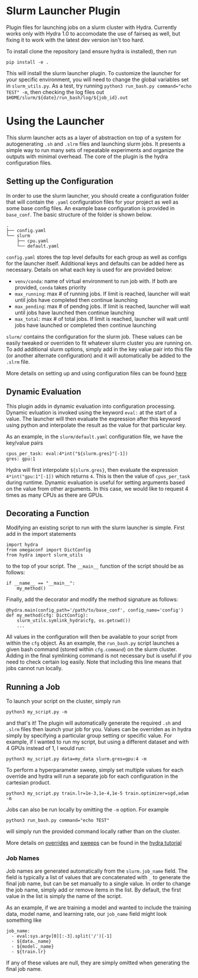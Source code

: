 # Slurm Launcher Plugin

Plugin files for launching jobs on a slurm cluster with Hydra. Currently works only with Hydra 1.0 to accomodate the use of fairseq as well, but fixing it to work with the latest dev version isn't too hard.

To install clone the repository (and ensure hydra is installed), then run
```
pip install -e .
```

This will install the slurm launcher plugin. To customize the launcher for your specific environment, you will need to change the global variables set in `slurm_utils.py`.
As a test, try running `python3 run_bash.py command="echo TEST" -m`, then checking the log files out `$HOME/slurm/${date}/run_bash/log/${job_id}.out`

# Using the Launcher

This slurm launcher acts as a layer of abstraction on top of a system for autogenerating `.sh` and `.slrm` files and launching slurm jobs. It presents a simple way to run many sets of repeatable experiments and organize the outputs with minimal overhead. The core of the plugin is the hydra configuration files.

## Setting up the Configuration
In order to use the slurm launcher, you should create a configuration folder that will contain the `.yaml` configuration files for your project as well as some base config files. An example base configuration is provided in `base_conf`. The basic structure of the folder is shown below.

```
.
├── config.yaml
└── slurm
    ├── cpu.yaml
    └── default.yaml
```

`config.yaml` stores the top level defaults for each group as well as configs for the launcher itself. Additional keys and defaults can be added here as necessary. Details on what each key is used for are provided below:
- `venv/conda`: name of virtual environment to run job with. If both are provided, `conda` takes priority
- `max_running`: max \# of running jobs. If limit is reached, launcher will wait until jobs have completed then continue launching
- `max_pending`: max \# of pendng jobs. If limit is reached, launcher will wait until jobs have launched then continue launching
- `max_total`: max \# of total jobs. If limit is reached, launcher will wait until jobs have launched or completed then continue launching

`slurm/` contains the configuration for the slurm job. These values can be easily tweaked or overriden to fit whatever slurm cluster you are running on. To add additional slurm options, simply add in the key value pair into this file (or another alternate configuration) and it will automatically be added to the `.slrm` file.

More details on setting up and using configuration files can be found [here](https://hydra.cc/docs/intro/)

## Dynamic Evaluation
This plugin adds in dynamic evaluation into configuration processing. Dynamic evluation is invoked using the keyword `eval:` at the start of a value. The launcher will then evaluate the expression after this keyword using python and interpolate the result as the value for that particular key.

As an example, in the `slurm/default.yaml` configuration file, we have the key/value pairs
```
cpus_per_task: eval:4*int("${slurm.gres}"[-1])
gres: gpu:1
```
Hydra will first interpolate `${slurm.gres}`, then evaluate the expression `4*int("gpu:1"[-1])` which returns `4`. This is then the value of `cpus_per_task` during runtime. 
Dynamic evaluation is useful for setting arguments based on the value from other arguments. In this case, we would like to request 4 times as many CPUs as there are GPUs.

## Decorating a Function
Modifying an existing script to run with the slurm launcher is simple. First add in the import statements
```
import hydra
from omegaconf import DictConfig
from hydra import slurm_utils
```
to the top of your script. The `__main__` function of the script should be as follows:
```
if __name__ == "__main__":
    my_method()
```
Finally, add the decorator and modify the method signature as follows:
```
@hydra.main(config_path='/path/to/base_conf', config_name='config')
def my_method(cfg: DictConfig):
    slurm_utils.symlink_hydra(cfg, os.getcwd())
    ...
```
All values in the configuration will then be available to your script from within the `cfg` object. As an example, the `run_bash.py` script launches a given bash command (stored within `cfg.command`) on the slurm cluster.
Adding in the final symlinking command is not necessary but is useful if you need to check certain log easily. Note that including this line means that jobs cannot run locally.

## Running a Job
To launch your script on the cluster, simply run
```
python3 my_script.py -m
```
and that's it! The plugin will automatically generate the required `.sh` and `.slrm` files then launch your job for you. 
Values can be overriden as in hydra simply by specifying a particular group setting or specific value.
For example, if I wanted to run my script, but using a different dataset and with 4 GPUs instead of 1, I would run:
```
python3 my_script.py data=my_data slurm.gres=gpu:4 -m
```
To perform a hyperparameter sweep, simply set multiple values for each override and hydra will run a separate job for each configuration in the cartesian product.
```
python3 my_script.py train.lr=1e-3,1e-4,1e-5 train.optimizer=sgd,adam -m
```
Jobs can also be run locally by omitting the `-m` option. For example
```
python3 run_bash.py command="echo TEST"
```
will simply run the provided command locally rather than on the cluster.

More details on [overrides](https://hydra.cc/docs/tutorials/basic/your_first_app/config_file/) and [sweeps](https://hydra.cc/docs/tutorials/basic/running_your_app/multi-run/) can be found in the [hydra tutorial](https://hydra.cc/docs/tutorials/intro/)

### Job Names
Job names are generated automatically from the `slurm.job_name` field. The field is typically a list of values that are concatenated with `_` to generate the final job name, but can be set manually to a single value.
In order to change the job name, simply add or remove items in the list. By default, the first value in the list is simply the name of the script. 

As an example, if we are training a model and wanted to include the training data, model name, and learning rate, our `job_name` field might look something like
```
job_name:
  - eval:sys.argv[0][:-3].split('/')[-1]
  - ${data._name}
  - ${model._name}
  - ${train.lr}
```
If any of these values are null, they are simply omitted when generating the final job name.
